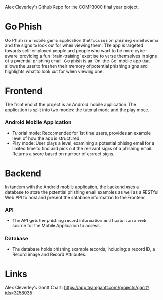 Alex Cleverley's Github Repo for the COMP3000 final year project.

# Go Phish

Go Phish is a mobile game application that focuses on phishing email scams and the signs to look out for when viewing them. The app is targeted towards self-employed people and people who want to be more cyber-aware, providing a fun ‘brain-training’ exercise to verse themselves in signs of a potential phishing email. Go phish is an ‘On-the-Go’ mobile app that allows the user to freshen their memory of potential phishing signs and highlights what to look out for when viewing one.

# Frontend

The front end of the project is an Android mobile application. The application is split into two modes: the tutorial mode and the play mode.

### Android Mobile Application

- Tutorial mode: Reccomended for 1st time users, provides an example level of how the app is structured.
- Play mode: User plays a level, examining a potential phising email for a limited time to find and pick out the relevant signs of a phishing email. Returns a score based on number of correct signs. 

# Backend

In tandem with the Android mobile application, the backend uses a database to store the potential phishing email examples as well as a RESTful Web API to host and present the database information to the Frontend.

### API

- The API gets the phishing record information and hosts it on a web source for the Mobile Application to access.

### Database

- The database holds phishing example records, including: a record ID, a Record image and Record Attributes.

# Links

Alex Cleverley's Gantt Chart: https://app.teamgantt.com/projects/gantt?ids=3258035
